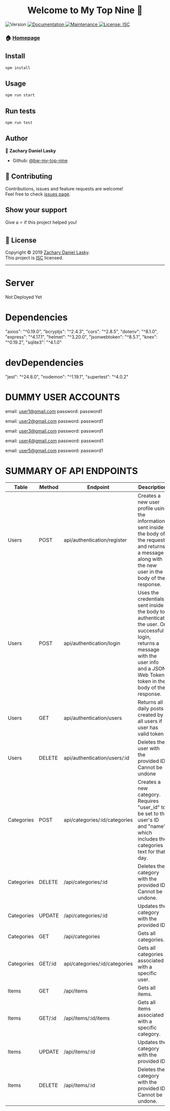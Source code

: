<h1 align="center">Welcome to My Top Nine 👋</h1>
<p>
  <img alt="Version" src="https://img.shields.io/badge/version-1.0.0-blue.svg?cacheSeconds=2592000" />
  <a href="https://github.com/bw-my-top-nine/back-end#readme" target="_blank">
    <img alt="Documentation" src="https://img.shields.io/badge/documentation-yes-brightgreen.svg" />
  </a>
  <a href="https://github.com/bw-my-top-nine/back-end/graphs/commit-activity" target="_blank">
    <img alt="Maintenance" src="https://img.shields.io/badge/Maintained%3F-yes-green.svg" />
  </a>
  <a href="https://github.com/bw-my-top-nine/back-end/blob/master/LICENSE" target="_blank">
    <img alt="License: ISC" src="https://img.shields.io/badge/License-ISC-yellow.svg" />
  </a>
</p>

### 🏠 [Homepage](https://my-top-nine-app.netlify.com/)

## Install

```sh
npm install
```

## Usage

```sh
npm run start
```

## Run tests

```sh
npm run test
```

## Author

👤 **Zachary Daniel Lasky**

* Github: [@bw-my-top-nine](https://github.com/bw-my-top-nine)

## 🤝 Contributing

Contributions, issues and feature requests are welcome!<br />Feel free to check [issues page](https://github.com/bw-my-top-nine/back-end/issues).

## Show your support

Give a ⭐️ if this project helped you!

## 📝 License


Copyright © 2019 [Zachary Daniel Lasky](https://github.com/bw-my-top-nine).<br />
This project is [ISC](https://github.com/bw-my-top-nine/back-end/blob/master/LICENSE) licensed.

***
# Server
Not Deployed Yet

# Dependencies
"axios": "^0.19.0",
"bcryptjs": "^2.4.3",
"cors": "^2.8.5",
"dotenv": "^8.1.0",
"express": "^4.17.1",
"helmet": "^3.20.0",
"jsonwebtoken": "^8.5.1",
"knex": "^0.19.2",
"sqlite3": "^4.1.0"

# devDependencies
"jest": "^24.8.0",
"nodemon": "^1.19.1",
"supertest": "^4.0.2"

# DUMMY USER ACCOUNTS
email: user1@gmail.com
password: password1

email: user2@gmail.com
password: password1

email: user3@gmail.com
password: password1

email: user4@gmail.com
password: password1

email: user5@gmail.com
password: password1

# SUMMARY OF API ENDPOINTS
| Table | Method | Endpoint | Description |
|-------|--------|----------|-------------|
| Users | POST   | api/authentication/register | Creates a new user profile using the information sent inside the body of the request and returns a message along with the new user in the body of the response. | 
| Users | POST | api/authentication/login | Uses the credentials sent inside the body to authenticate the user. On successful login, returns a message with the user info and a JSON Web Token token in the body of the response.
| Users | GET | api/authentication/users | Returns all daily posts created by all users if user has valid token
| Users | DELETE | api/authentication/users/:id | Deletes the user with the provided ID. Cannot be undone
| Categories| POST | api/categories/:id/categories | Creates a new category. Requires "user_id" to be set to the user's ID and "name" which includes the categories text for that day.
| Categories | DELETE | /api/categories/:id | Deletes the category with the provided ID. Cannot be undone.
| Categories | UPDATE | /api/categories/:id | Updates the category with the provided ID.
| Categories | GET | /api/categories | Gets all categories.
| Categories | GET/:id | api/categories/:id/categories |Gets all categories associated with a specific user.
| Items | GET | /api/items | Gets all items.
| Items | GET/:id | /api/items/:id/items | Gets all items associated with a specific category.
| Items | UPDATE| /api/items/:id | Updates the category with the provided ID.
| Items | DELETE | /api/items/:id | Deletes the category with the provided ID. Cannot be undone.

